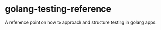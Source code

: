 # golang-testing-reference
A reference point on how to approach and structure testing in golang apps.